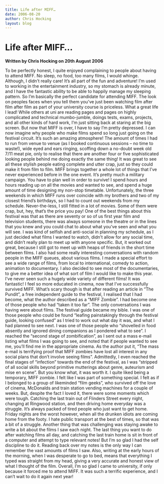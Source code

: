 ```yaml
---
title: Life after MIFF…
date: 2006-08-20
author: Chris Hocking
layout: blog
---
```

# Life after MIFF…

**Written by Chris Hocking on 20th August 2006**

To be perfectly honest, I quite enjoyed complaining to people about having to attend MIFF. No sleep, no food, too many films, I would whinge. Although, I didn’t really care! It’s all part of the fun and adventure! I’m used to working in the entertainment industry, so my stomach is already minute, and I have the fantastic ability to be able to happily manage my sleeping pattern. So I’m basically the perfect candidate for attending MIFF. The look on peoples faces when you tell them you’ve just been watching film after film after film as part of your university course is priceless. What a great life I lead! While others at uni are reading pages and pages on highly complicated and technical mumbo-jumble, doings tests, exams, projects, and all other kinds of hard work, I’m just sitting back at staring at the big screen. But now that MIFF is over, I have to say I’m pretty depressed. I can now imagine why people who make films spend so long just going on the festival circuit. It’s such an amazing atmosphere! The amount of times I had to run from venue to venue (as I booked continuous sessions – no time to waste!), wide eyed and ears ringing, scoffing down a no-doubt week old 7/11 meat pie, only to realise that there are another four or five sophisticated looking people behind me doing exactly the same thing! It was great to see all these stylish people eating complete and utter crap, just so they could make it from film to film. MIFF brings together a whole lot of things that I’ve never experienced before in the one event. It’s pretty much a military campaign. You have to plan well in order to survive! I spend hours and hours reading up on all the movies and wanted to see, and spend a huge amount of time designing my non-stop timetable. Unfortunately, the three weekends in which MIFF runs over coincide with my brothers and two of my closest friend’s birthdays, so I had to count out weekends from my schedule. Never-the-less, I still fitted in a lot of movies. Some of them were crap, but, hey, that’s the price you pay! One of the best things about this festival was that as there are seventy or so of us first year film and television students, there was always someone in the theatre or in the lines that you knew and you could chat to about what you’ve seen and what you will see. I was kind of selfish and anti-social in planning my schedule, as I just decided what films I wanted to watch, didn’t allow for any social time, and didn’t really plan to meet up with anyone specific. But, it worked out great, because I still got to meet up with heaps of friends in the short time between films. I also had some really interesting conversations with random people in the MIFF queues, about various films. I made a special effort to see a wide range of films, from local to international, comedy to action, animation to documentary. I also decided to see most of the documentaries, to give me a better idea of what sort of film I would like to make this year. I’ve never seen such a hugely wide variety of different films! It was fantastic! I feel so more educated in cinema, now that I’ve successfully survived MIFF. What’s scary though is that after reading an article in “The Pundit”, a free independent guide to the festival, I realised that I had become, what the author described as a “MIFF Zombie”. I had become one of those people who had “taken it too far”. The only conversations I was having were about films. The festival guide became my bible. I was one of those people who could be found “leafing painstakingly through the festival guide, looking confused” as I tried to work out what day it was, and what I had planned to see next. I was one of those people who “shovelled in food absently and ignored dining companions as I pondered what to see”. I reached the “second stage of zombification”, as I sent out a mass e-mail listing what films I was going to see, and noted that if people wanted to see me, you’ll find me in the appropriate cinema. As the author put it, “The mass e-mail is terrifying proof that MIFF zombies have lost all interest in any social plans that don’t involve seeing films”. Admittedly, I even reached the final stages of “infection” towards the end of the festival, as I was “stripped of all social skills beyond primitive mutterings about genre, auteurism and mise en scene”. But you know what, it was worth it. I quite liked being a temporary, MIFF zombie. I felt like I was part of something special. I felt as if I belonged to a group of likeminded “film geeks”, who survived off the love of cinema, McDonalds and train station vending machines for a couple of weeks. But, despite the fact I loved it, there were some moments which were tough. Catching the last train out of Flinders Street every night, changing at Ringwood station, and then driving home everyday was a struggle. It’s always packed of tired people who just want to get home. Friday nights are the worst however, when all the drunken idiots are coming home from the footy. I hate public transport at the best of times, so that was a bit of a struggle. Another thing that was challenging was staying awake to write a bit about the films I saw each night. The last thing you want to do after watching films all day, and catching the last train home is sit in front of a computer and attempt to type relevant notes! But I’m so glad I had the self discipline to do it. Reading back over my notes is the only way I can remember the vast amounts of films I saw. Also, writing at the early hours of the morning, when I was desperate to go to bed, means that everything I typed was straight from my head, giving a very accurate and honest view of what I thought of the film. Overall, I’m so glad I came to university, if only because it forced me to attend MIFF. It was such a terrific experience, and I can’t wait to do it again next year!